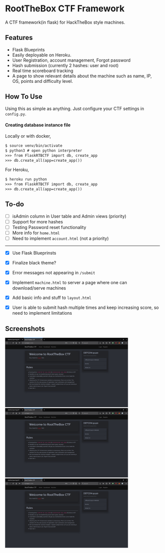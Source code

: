 # RootTheBox CTF Framework

A CTF framework(in flask) for HackTheBox style machines. 

## Features

* Flask Blueprints
* Easily deployable on Heroku.
* User Registration, account management, Forgot password
* Hash submission (currently 2 hashes: user and root)
* Real time scoreboard tracking
* A page to show relevant details about the machine such as name, IP, OS, points and difficulty level. 

## How To Use

Using this as simple as anything. Just configure your CTF settings in `config.py`.

#### Creating database instance file

Locally or with docker,

	$ source venv/bin/activate
	$ python3 # open python interpreter
	>>> from FlaskRTBCTF import db, create_app
	>>> db.create_all(app=create_app())

For Heroku, 

	$ heroku run python
	>>> from FlaskRTBCTF import db, create_app
	>>> db.create_all(app=create_app())

## To-do

- [ ] isAdmin column in User table and Admin views (priority)
- [ ] Support for more hashes
- [ ] Testing Password reset functionality
- [ ] More info for `home.html`
- [ ] Need to implement `account.html` (not a priority)

<hr/>

- [x] Use Flask Blueprinsts
- [x] Finalize black theme?
- [x] Error messages not appearing in `/submit`
- [x] Implement `machine.html` to server a page where one can download/serve machines
- [x] Add basic info and stuff to `layout.html`
- [x] User is able to submit hash multiple times and keep increasing score, so need to implement limitations


## Screenshots

<img src="screenshots/home_ss.png" width=400 />
<img src="screenshots/home_ss.png" width=400 />
<img src="screenshots/home_ss.png" width=400 />
